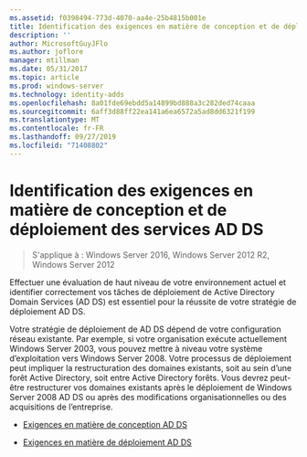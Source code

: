 ```yaml
---
ms.assetid: f0398494-773d-4070-aa4e-25b4815b001e
title: Identification des exigences en matière de conception et de déploiement des services AD DS
description: ''
author: MicrosoftGuyJFlo
ms.author: joflore
manager: mtillman
ms.date: 05/31/2017
ms.topic: article
ms.prod: windows-server
ms.technology: identity-adds
ms.openlocfilehash: 8a01fde69ebdd5a14899bd888a3c282ded74caaa
ms.sourcegitcommit: 6aff3d88ff22ea141a6ea6572a5ad8dd6321f199
ms.translationtype: MT
ms.contentlocale: fr-FR
ms.lasthandoff: 09/27/2019
ms.locfileid: "71408802"
---
```

# <a name="identifying-your-ad-ds-design-and-deployment-requirements"></a>Identification des exigences en matière de conception et de déploiement des services AD DS

>S'applique à : Windows Server 2016, Windows Server 2012 R2, Windows Server 2012

Effectuer une évaluation de haut niveau de votre environnement actuel et identifier correctement vos tâches de déploiement de Active Directory Domain Services (AD DS) est essentiel pour la réussite de votre stratégie de déploiement AD DS.  
  
Votre stratégie de déploiement de AD DS dépend de votre configuration réseau existante. Par exemple, si votre organisation exécute actuellement Windows Server 2003, vous pouvez mettre à niveau votre système d’exploitation vers Windows Server 2008. Votre processus de déploiement peut impliquer la restructuration des domaines existants, soit au sein d’une forêt Active Directory, soit entre Active Directory forêts. Vous devrez peut-être restructurer vos domaines existants après le déploiement de Windows Server 2008 AD DS ou après des modifications organisationnelles ou des acquisitions de l’entreprise.  
  
-   [Exigences en matière de conception AD DS](../../ad-ds/plan/AD-DS-Design-Requirements.md)  
  
-   [Exigences en matière de déploiement AD DS](../../ad-ds/plan/AD-DS-Deployment-Requirements.md)  
  


